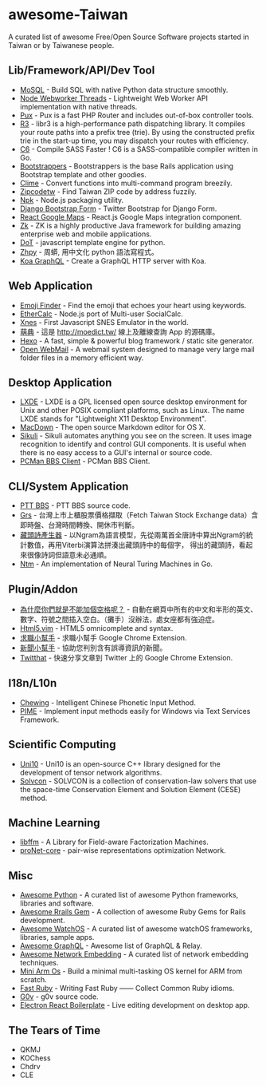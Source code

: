 # awesome-Taiwan
A curated list of awesome Free/Open Source Software projects started in Taiwan or by Taiwanese people.

## Lib/Framework/API/Dev Tool
* [MoSQL](https://github.com/moskytw/mosql) - Build SQL with native Python data structure smoothly.
* [Node Webworker Threads](https://github.com/audreyt/node-webworker-threads) - Lightweight Web Worker API implementation with native threads.
* [Pux](https://github.com/c9s/Pux) - Pux is a fast PHP Router and includes out-of-box controller tools.
* [R3](https://github.com/c9s/r3) - libr3 is a high-performance path dispatching library. It compiles your route paths into a prefix tree (trie). By using the constructed prefix trie in the start-up time, you may dispatch your routes with efficiency. 
* [C6](https://github.com/c9s/c6) - Compile SASS Faster ! C6 is a SASS-compatible compiler written in Go. 
* [Bootstrappers](https://github.com/xdite/bootstrappers) - Bootstrappers is the base Rails application using Bootstrap template and other goodies.
* [Clime](https://github.com/moskytw/clime) - Convert functions into multi-command program breezily.
* [Zipcodetw](https://github.com/moskytw/zipcodetw) - Find Taiwan ZIP code by address fuzzily.
* [Npk](https://github.com/cfsghost/npk) - Node.js packaging utility.
* [Django Bootstrap Form](https://github.com/tzangms/django-bootstrap-form) - Twitter Bootstrap for Django Form.
* [React Google Maps](https://github.com/tomchentw/react-google-maps) - React.js Google Maps integration component.
* [Zk](http://www.zkoss.org/) - ZK is a highly productive Java framework for building amazing enterprise web and mobile applications.
* [DoT](https://github.com/lucemia/doT) - javascript template engine for python.
* [Zhpy](https://github.com/gasolin/zhpy) - 周蟒, 用中文化 python 語法寫程式。
* [Koa GraphQL](https://github.com/chentsulin/koa-graphql) - Create a GraphQL HTTP server with Koa.

## Web Application
* [Emoji Finder](https://github.com/muan/emoji) - Find the emoji that echoes your heart using keywords.
* [EtherCalc](https://github.com/audreyt/ethercalc) - Node.js port of Multi-user SocialCalc. 
* [Xnes](https://github.com/tjwei/xnes) - First Javascript SNES Emulator in the world.
* [萌典](https://github.com/audreyt/moedict-webkit) - 這是 http://moedict.tw/ 線上及離線查詢 App 的源碼庫。
* [Hexo](https://hexo.io/) - A fast, simple & powerful blog framework / static site generator.
* [Open WebMail](http://openwebmail.org/) - A webmail system designed to manage very large mail folder files in a memory efficient way.

## Desktop Application
* [LXDE](http://lxde.org/lxde/) - LXDE is a GPL licensed open source desktop environment for Unix and other POSIX compliant platforms, such as Linux. The name LXDE stands for "Lightweight X11 Desktop Environment".
* [MacDown](http://macdown.uranusjr.com/) - The open source Markdown editor for OS X.
* [Sikuli](http://www.sikuli.org/) - Sikuli automates anything you see on the screen. It uses image recognition to identify and control GUI components. It is useful when there is no easy access to a GUI's internal or source code.
* [PCMan BBS Client](http://pcman.ptt.cc/) - PCMan BBS Client.

## CLI/System Application
* [PTT BBS](https://github.com/ptt/pttbbs) - PTT BBS source code.
* [Grs](https://github.com/toomore/grs) - 台灣上市上櫃股票價格擷取（Fetch Taiwan Stock Exchange data）含即時盤、台灣時間轉換、開休市判斷。
* [藏頭詩產生器](https://github.com/ckmarkoh/AcrosticPoem) -  以Ngram為語言模型，先從兩萬首全唐詩中算出Ngram的統計數值，再用Viterbi演算法拼湊出藏頭詩中的每個字， 得出的藏頭詩，看起來很像詩詞但語意未必通順。
* [Ntm](https://github.com/fumin/ntm) - An implementation of Neural Turing Machines in Go.


## Plugin/Addon
* [為什麼你們就是不能加個空格呢？](https://github.com/vinta/paranoid-auto-spacing) - 自動在網頁中所有的中文和半形的英文、數字、符號之間插入空白。（攤手）沒辦法，處女座都有強迫症。
* [Html5.vim](https://github.com/othree/html5.vim) - HTML5 omnicomplete and syntax.
* [求職小幫手](https://github.com/ronnywang/jobhelper) - 求職小幫手 Google Chrome Extension.
* [新聞小幫手](https://github.com/g0v/newshelper-extension) - 協助您判別含有誤導資訊的新聞。
* [Twitthat](https://github.com/tzangms/twitthat-chrome-extesion) - 快速分享文章到 Twitter 上的 Google Chrome Extension.


## I18n/L10n
* [Chewing](http://chewing.im/) - Intelligent Chinese Phonetic Input Method.
* [PIME](https://github.com/EasyIME/PIME) - Implement input methods easily for Windows via Text Services Framework.

## Scientific Computing
* [Uni10](http://www.uni10.org/) - Uni10 is an open-source C++ library designed for the development of tensor network algorithms.
* [Solvcon](http://www.solvcon.net/) - SOLVCON is a collection of conservation-law solvers that use the space-time Conservation Element and Solution Element (CESE) method.

## Machine Learning
* [libffm](https://www.csie.ntu.edu.tw/~cjlin/libffm/) - A Library for Field-aware Factorization Machines.
* [proNet-core](https://github.com/chihming/proNet-core) - pair-wise representations optimization Network.

## Misc
* [Awesome Python](https://github.com/vinta/awesome-python) - A curated list of awesome Python frameworks, libraries and software.
* [Awesome Rrails Gem](https://github.com/hothero/awesome-rails-gem) - A collection of awesome Ruby Gems for Rails development.
* [Awesome WatchOS](https://github.com/yenchenlin1994/awesome-watchos) - A curated list of awesome watchOS frameworks, libraries, sample apps.
* [Awesome GraphQL](https://github.com/chentsulin/awesome-graphql) - Awesome list of GraphQL & Relay.
* [Awesome Network Embedding](https://github.com/chihming/awesome-network-embedding) - A curated list of network embedding techniques.
* [Mini Arm Os](https://github.com/jserv/mini-arm-os) - Build a minimal multi-tasking OS kernel for ARM from scratch.
* [Fast Ruby](https://github.com/JuanitoFatas/fast-ruby) - Writing Fast Ruby —— Collect Common Ruby idioms.
* [G0v](https://github.com/g0v) - g0v source code.
* [Electron React Boilerplate](https://github.com/chentsulin/electron-react-boilerplate) - Live editing development on desktop app.

## The Tears of Time
* QKMJ  
* KOChess  
* Chdrv  
* CLE  
